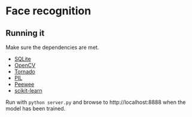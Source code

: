 Face recognition
==========================================

Running it
----------
Make sure the dependencies are met.

* [SQLite](http://www.sqlite.org/)
* [OpenCV](http://opencv.org) 
* [Tornado](http://www.tornadoweb.org)
* [PIL](http://www.pythonware.com/products/pil/)
* [Peewee](https://github.com/coleifer/peewee)
* [scikit-learn](http://scikit-learn.org/stable/) 


Run with `python server.py` and browse to http://localhost:8888 when the model has been trained.

